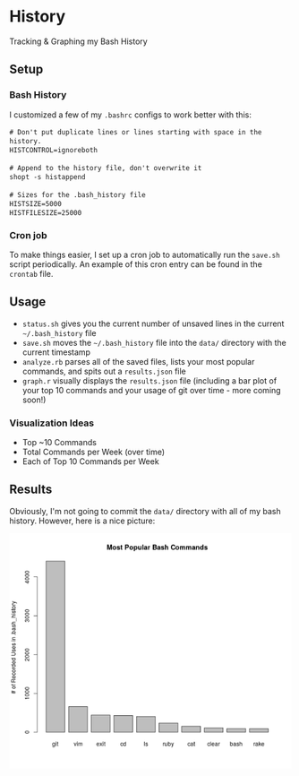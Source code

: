 # History
Tracking & Graphing my Bash History

## Setup

### Bash History

I customized a few of my `.bashrc` configs to work better with this:

```
# Don't put duplicate lines or lines starting with space in the history.
HISTCONTROL=ignoreboth

# Append to the history file, don't overwrite it
shopt -s histappend

# Sizes for the .bash_history file
HISTSIZE=5000
HISTFILESIZE=25000
```

### Cron job

To make things easier, I set up a cron job to automatically run the `save.sh` script periodically. An example of this cron entry can be found in the `crontab` file.

## Usage

- `status.sh` gives you the current number of unsaved lines in the current `~/.bash_history` file
- `save.sh` moves the `~/.bash_history` file into the `data/` directory with the current timestamp
- `analyze.rb` parses all of the saved files, lists your most popular commands, and spits out a `results.json` file
- `graph.r` visually displays the `results.json` file (including a bar plot of your top 10 commands and your usage of git over time - more coming soon!)

### Visualization Ideas

- Top ~10 Commands
- Total Commands per Week (over time)
- Each of Top 10 Commands per Week

## Results

Obviously, I'm not going to commit the `data/` directory with all of my bash history. However, here is a nice picture:

![results](./results.png)
